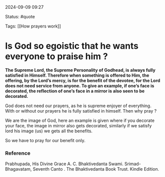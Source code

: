 2024-09-09 09:27

Status: #quote 

Tags: [[How prayers work]]


# Is God so egoistic that he wants everyone to praise him ?

**The Supreme Lord, the Supreme Personality of Godhead, is always fully satisfied in Himself. Therefore when something is offered to Him, the offering, by the Lord’s mercy, is for the benefit of the devotee, for the Lord does not need service from anyone. To give an example, if one’s face is decorated, the reflection of one’s face in a mirror is also seen to be decorated.**

God does not need our prayers, as he is supreme enjoyer of everything. With or without our prayers he is fully satisfied in himself. Then why pray ?

We are the image of God, here an example is given where if you decorate your face, the image in mirror also gets decorated, similarly if we satisfy lord his image (us) we gets all the benefits. 

So we have to pray for our benefit only.


### Reference
Prabhupada, His Divine Grace A. C. Bhaktivedanta Swami. Srimad-Bhagavatam, Seventh Canto . The Bhaktivedanta Book Trust. Kindle Edition. 